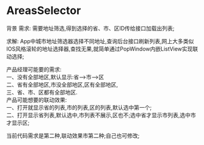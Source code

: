 # AreasSelector
背景
需求: 需要地址筛选,得到选择的省、市、区ID传给接口加载出列表;  

求解: App中城市地址筛选器选择不同地址,查询后台接口刷新列表,网上大多类似IOS风格滚轮的地址选择器,查找无果,就简单通过PopWindow内嵌ListView实现联动选择;  

产品经理可能要的需求:  
一、没有全部地区,默认显示:省–>市—>区  
二、省有全部地区,市没全部地区,区有全部地区,  
三、省、市、区都有全部地区.  
产品可能想要的联动效果:  
一、打开就显示省的列表,市的列表,区的列表,默认选中第一个;  
二、打开显示省列表,默认选中,市列表不展示,区也不;选中省才显示市列表,选中市才显示区;    

当前代码需求是第二种,联动效果市第二种;自己也可修改;  
